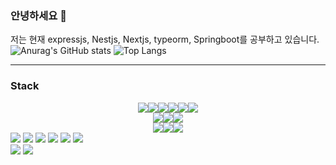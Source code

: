 ### 안녕하세요 👋
저는 현재 expressjs, Nestjs, Nextjs, typeorm, Springboot를 공부하고 있습니다.
![Anurag's GitHub stats](https://github-readme-stats-git-masterrstaa-rickstaa.vercel.app/api?username=LChanwoo&show_icons=true&theme=monokai)
![Top Langs](https://github-readme-stats-git-masterrstaa-rickstaa.vercel.app/api/top-langs/?username=LChanwoo&layout=compact&theme=monokai)

---
### Stack
<div style="display:flex; align-items:center; justify-content:center; width:100%">
  <img src="https://img.shields.io/badge/nodejs-green?style=flat&logo=Node.js&logoColor=white"/>
  <img src="https://img.shields.io/badge/HTML5-red?style=flat&logo=HTML5&logoColor=white"/>
  <img src="https://img.shields.io/badge/CSS3-blue?style=flat&logo=CSS3&logoColor=white"/>
  <img src="https://img.shields.io/badge/JavaScript-yellow?style=flat&logo=JavaScript&logoColor=white"/>
  <img src="https://img.shields.io/badge/TypeScript-blue?style=flat&logo=TypeScript&logoColor=white"/>
  <img src="https://img.shields.io/badge/Java-Purple?style=flat&logo=Java&logoColor=white"/>
</div>
<div style="display:flex; align-items:center; justify-content:center;">
  <img src="https://img.shields.io/badge/react-blue?style=flat&logo=react&logoColor=white"/>
  <img src="https://img.shields.io/badge/Next.js-yellow?style=flat&logo=Next.js&logoColor=white"/>
  <img src="https://img.shields.io/badge/TailwindCss-blue?style=flat&logo=Tailwind CSS&logoColor=white"/>
<!--   <img src="https://img.shields.io/badge/JavaScript-yellow?style=flat&logo=JavaScript&logoColor=white"/> -->
</div>
<div style="display:flex; align-items:center; justify-content:center;">
  <img src="https://img.shields.io/badge/NestJs-black?style=flat&logo=NestJs&logoColor=red"/>
  <img src="https://img.shields.io/badge/Express.js-yellow?style=flat&logo=Express&logoColor=white"/>
  <img src="https://img.shields.io/badge/SpringBoot-green?style=flat&logo=Spring Boot&logoColor=white"/>
</div>
<div>
  <img src="https://img.shields.io/badge/PM2-black?style=flat&logo=PM2&logoColor=white"/>
  <img src="https://img.shields.io/badge/npm-black?style=flat&logo=npm&logoColor=white"/>
  <img src="https://img.shields.io/badge/Axios-black?style=flat&logo=Axios&logoColor=white"/>
  <img src="https://img.shields.io/badge/vercel-black?style=flat&logo=vercel&logoColor=white"/>
  <img src="https://img.shields.io/badge/Amazone AWS-black?style=flat&logo=Amazon AWS&logoColor=white"/>
  <img src="https://img.shields.io/badge/Amazone EC2-black?style=flat&logo=Amazon EC2&logoColor=white"/>
</div>
<div>
  <img src="https://img.shields.io/badge/Notion-black?style=flat&logo=Notion&logoColor=white"/>
  <img src="https://img.shields.io/badge/Slack-black?style=flat&logo=Slack&logoColor=white"/>
</div>
<!--
**LChanwoo/LChanwoo** is a ✨ _special_ ✨ repository because its `README.md` (this file) appears on your GitHub profile.
Here are some ideas to get you started:

- 🔭 I’m currently working on ...
- 🌱 I’m currently learning ...
- 👯 I’m looking to collaborate on ...
- 🤔 I’m looking for help with ...
- 💬 Ask me about ...
- 📫 How to reach me: ...
- 😄 Pronouns: ...
- ⚡ Fun fact: ...
-->

